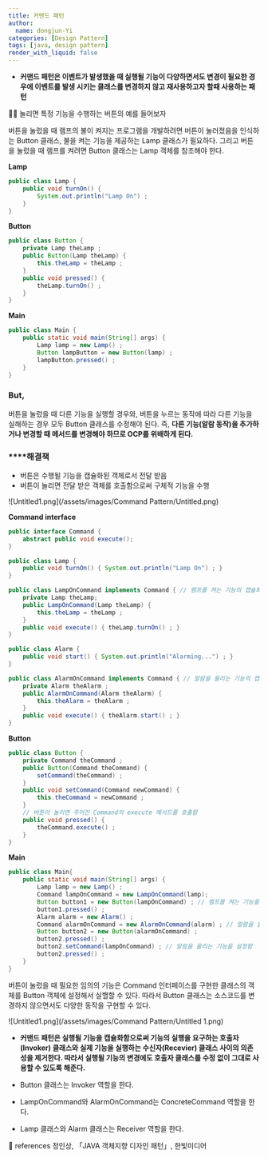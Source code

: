 ```yaml
---
title: 커멘드 패턴
author:
  name: dongjun-Yi
categories: [Design Pattern]
tags: [java, design pattern]
render_with_liquid: false
---
```

- **커맨드 패턴은 이벤트가 발생했을 때 실행될 기능이 다양하면서도 변경이 필요한 경우에 이벤트를 발생 시키는 클래스를 변경하지 않고 재사용하고자 할때 사용하는 패턴**

🚴🏼 눌리면 특정 기능을 수행하는 버튼의 예를 들어보자

버튼을 눌렀을 때 램프의 불이 켜지는 프로그램을 개발하려면 버튼이 눌러졌음을 인식하는 Button 클래스, 불을 켜는 기능을 제공하는 Lamp 클래스가 필요하다. 그리고 버튼을 눌렀을 때 램프를 켜려면 Button 클래스는 Lamp 객체를 참조해야 한다.

**Lamp**

```java
public class Lamp {
    public void turnOn() {
        System.out.println("Lamp On") ;
    }
}
```

**Button**

```java
public class Button {
    private Lamp theLamp ;
    public Button(Lamp theLamp) {
        this.theLamp = theLamp ;
    }
    public void pressed() {
        theLamp.turnOn() ;
    }
}
```

**Main**

```java
public class Main {
    public static void main(String[] args) {
        Lamp lamp = new Lamp() ;
        Button lampButton = new Button(lamp) ;
        lampButton.pressed() ;
    }
}
```

### But,

버튼을 눌렀을 때 다른 기능을 실행할 경우와, 버튼을 누르는 동작에 따라 다른 기능을 실해하는 경우 모두 Button 클래스를 수정해야 된다. 즉, **다른 기능(알람 동작)을 추가하거나 변경할 때 메서드를 변경해야 하므로 OCP를 위배하게 된다.**

### ****해결책

- 버튼은 수행될 기능을 캡슐화된 객체로서 전달 받음
- 버튼이 눌리면 전달 받은 객체를 호출함으로써 구체적 기능을 수행

![Untitled1.png](/assets/images/Command Pattern/Untitled.png)

**Command interface**

```java
public interface Command {
    abstract public void execute();
}
```

```java
public class Lamp {
    public void turnOn() { System.out.println("Lamp On") ; }
}
```

```java
public class LampOnCommand implements Command { // 램프를 켜는 기능의 캡슐화
    private Lamp theLamp;
    public LampOnCommand(Lamp theLamp) {
        this.theLamp = theLamp ;
    }
    public void execute() { theLamp.turnOn() ; }
}
```

```java
public class Alarm {
    public void start() { System.out.println("Alarming...") ; }
}
```

```java
public class AlarmOnCommand implements Command { // 알람을 울리는 기능의 캡슐화
    private Alarm theAlarm ;
    public AlarmOnCommand(Alarm theAlarm) {
        this.theAlarm = theAlarm ;
    }
    public void execute() { theAlarm.start() ; }
}
```

**Button**

```java
public class Button {
    private Command theCommand ;
    public Button(Command theCommand) {
        setCommand(theCommand) ;
    }
    public void setCommand(Command newCommand) {
        this.theCommand = newCommand ;
    }
    // 버튼이 눌리면 주어진 Command의 execute 메서드를 호출함
    public void pressed() {
        theCommand.execute() ;
    }
}
```

**Main**

```java
public class Main{
    public static void main(String[] args) {
        Lamp lamp = new Lamp() ;
        Command lampOnCommand = new LampOnCommand(lamp);
        Button button1 = new Button(lampOnCommand) ; // 램프를 켜는 기능을 설정함
        button1.pressed() ;
        Alarm alarm = new Alarm() ;
        Command alarmOnCommand = new AlarmOnCommand(alarm) ; // 알람을 울리는 기능을 설정함
        Button button2 = new Button(alarmOnCommand) ;
        button2.pressed() ;
        button2.setCommand(lampOnCommand) ; // 알람을 울리는 기능을 설정함
        button2.pressed() ;
    }
}
```

버튼이 눌렀을 때 필요한 임의의 기능은 Command 인터페이스를 구현한 클래스의 객체를 Button 객체에 설정해서 실핼할 수 있다. 따라서 Button 클래스는 소스코드를 변경하지 않으면서도 다양한 동작을 구현할 수 있다.

![Untitled1.png](/assets/images/Command Pattern/Untitled 1.png)

- **커맨드 패턴은 실행될 기능을 캡슐화함으로써 기능의 실행을 요구하는 호출자(Invoker) 클래스와 실제 기능을 실행하는 수신자(Recevier) 클래스 사이의 의존성을 제거한다. 따라서 실행될 기능의 변경에도 호출자 클래스를 수정 없이 그대로 사용할 수 있도록 해준다.**

- Button 클래스는 Invoker 역할을 한다.
- LampOnCommand와 AlarmOnCommand는 ConcreteCommand 역할을 한다.
- Lamp 클래스와 Alarm 클래스는 Receiver 역할을 한다.

<aside>
📖 references                                                                                                                                     정인상, 「JAVA 객체지향 디자인 패턴」, 한빛미디어

</aside>